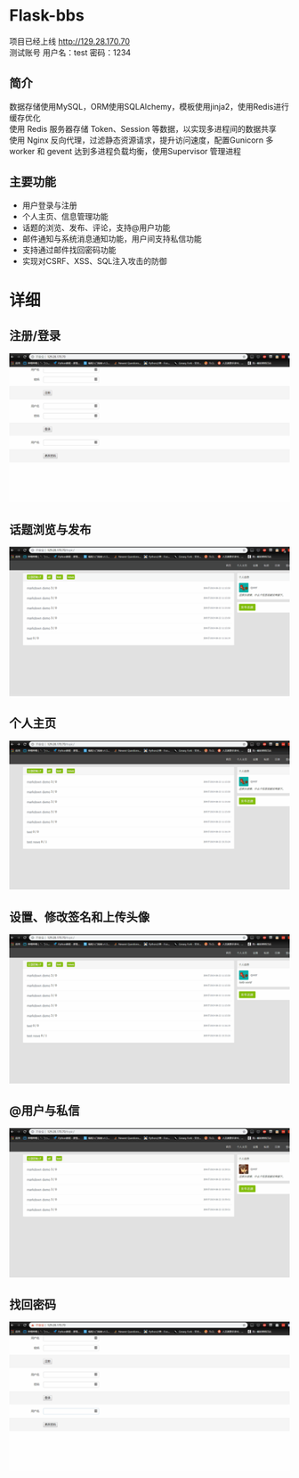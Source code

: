 # Flask-bbs
项目已经上线 http://129.28.170.70  
测试账号 用户名：test 密码：1234  
## 简介  
数据存储使用MySQL，ORM使用SQLAlchemy，模板使用jinja2，使用Redis进行缓存优化  
使用 Redis 服务器存储 Token、Session 等数据，以实现多进程间的数据共享  
使用 Nginx 反向代理，过滤静态资源请求，提升访问速度，配置Gunicorn 多 worker 和 gevent 达到多进程负载均衡，使用Supervisor 管理进程  
## 主要功能  
- 用户登录与注册  
- 个人主页、信息管理功能  
- 话题的浏览、发布、评论，支持@用户功能  
- 邮件通知与系统消息通知功能，用户间支持私信功能  
- 支持通过邮件找回密码功能  
- 实现对CSRF、XSS、SQL注入攻击的防御  
# 详细
## 注册/登录
![login/register](https://github.com/FXYGR/Flask-bbs/blob/master/gif/login%26register.gif "login/register")
## 话题浏览与发布
![topic](https://github.com/FXYGR/Flask-bbs/blob/master/gif/topic.gif "topic")
## 个人主页
![profile](https://github.com/FXYGR/Flask-bbs/blob/master/gif/profile.gif "profile")
## 设置、修改签名和上传头像
![setting](https://github.com/FXYGR/Flask-bbs/blob/master/gif/setting.gif "setting")
## @用户与私信
![@user](https://github.com/FXYGR/Flask-bbs/blob/master/gif/@user.gif "@user")
## 找回密码
![password](https://github.com/FXYGR/Flask-bbs/blob/master/gif/password.gif "password")

